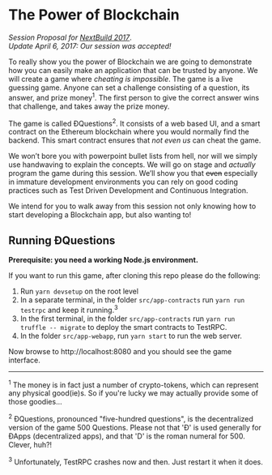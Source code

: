 The Power of Blockchain
=======================
*Session Proposal for [NextBuild 2017](http://nextbuild.nl)*.<br />
*Update April 6, 2017: Our session was accepted!*

To really show you the power of Blockchain we are going to demonstrate how you can easily make an application that can be trusted by anyone. We will create a game where *cheating is impossible*. The game is a live guessing game. Anyone can set a challenge consisting of a question, its answer, and prize money<sup>1</sup>. The first person to give the correct answer wins that challenge, and takes away the prize money.

The game is called ÐQuestions<sup>2</sup>. It consists of a web based UI, and a smart contract on the Ethereum blockchain where you would normally find the backend. This smart contract ensures that *not even us* can cheat the game.

We won’t bore you with powerpoint bullet lists from hell, nor will we simply use handwaving to explain the concepts. We will go on stage and *actually* program the game during this session. We’ll show you that ~~even~~ especially in immature development environments you can rely on good coding practices such as Test Driven Development and Continuous Integration.

We intend for you to walk away from this session not only knowing how to start developing a Blockchain app, but also wanting to!

Running ÐQuestions
------------------

**Prerequisite: you need a working Node.js environment.**

If you want to run this game, after cloning this repo please do the following:

1. Run `yarn devsetup` on the root level
2. In a separate terminal, in the folder `src/app-contracts` run `yarn run testrpc` and keep it running.<sup>3</sup>
3. In the first terminal, in the folder `src/app-contracts` run `yarn run truffle -- migrate` to deploy the smart contracts to TestRPC.
4. In the folder `src/app-webapp`, run `yarn start` to run the web server.

Now browse to http://localhost:8080 and you should see the game interface.

<hr />
<sup>1</sup> The money is in fact just a number of crypto-tokens, which can represent any physical good(ie)s. So if you're lucky we may actually provide some of those goodies...

<sup>2</sup> ÐQuestions, pronounced "five-hundred questions", is the decentralized version of the game 500 Questions. Please not that 'Ð' is used generally for ÐApps (decentralized apps), and that 'D' is the roman numeral for 500. Clever, huh?!

<sup>3</sup> Unfortunately, TestRPC crashes now and then. Just restart it when it does.
